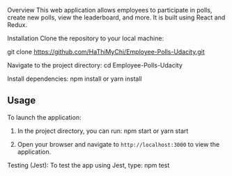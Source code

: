 Overview
This web application allows employees to participate in polls, create new polls, view the leaderboard, and more. It is built using React and Redux.

Installation
Clone the repository to your local machine:

git clone https://github.com/HaThiMyChi/Employee-Polls-Udacity.git

Navigate to the project directory:
cd Employee-Polls-Udacity

Install dependencies:
npm install or yarn install

## Usage

To launch the application:

1. In the project directory, you can run:
   npm start or yarn start

2. Open your browser and navigate to `http://localhost:3000` to view the application.

Testing (Jest):
To test the app using Jest, type:
npm test